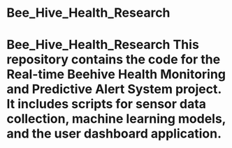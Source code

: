 # Bee_Hive_Health_Research
# Bee_Hive_Health_Research  This repository contains the code for the Real-time Beehive Health Monitoring and Predictive Alert System project. It includes scripts for sensor data collection, machine learning models, and the user dashboard application.
